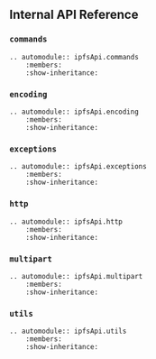 Internal API Reference
----------------------

### `commands`

```eval_rst
.. automodule:: ipfsApi.commands
    :members:
    :show-inheritance:

```

### `encoding`

```eval_rst
.. automodule:: ipfsApi.encoding
    :members:
    :show-inheritance:

```

### `exceptions`

```eval_rst
.. automodule:: ipfsApi.exceptions
    :members:
    :show-inheritance:

```

### `http`

```eval_rst
.. automodule:: ipfsApi.http
    :members:
    :show-inheritance:

```

### `multipart`

```eval_rst
.. automodule:: ipfsApi.multipart
    :members:
    :show-inheritance:

```

### `utils`

```eval_rst
.. automodule:: ipfsApi.utils
    :members:
    :show-inheritance:

```
